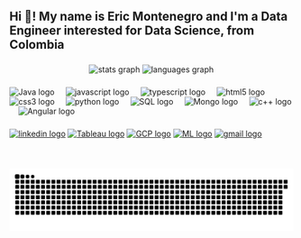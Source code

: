 <h2 align="left">Hi 👋! My name is Eric Montenegro and I'm a Data Engineer interested for Data Science, from Colombia</h2>

###

<div align="center">
  <img src="https://github-readme-stats.vercel.app/api?username=ericmogu&hide_title=false&hide_rank=false&show_icons=true&include_all_commits=true&count_private=true&disable_animations=false&theme=dracula&locale=en&hide_border=false" height="150" alt="stats graph"  />
  <img src="https://github-readme-stats.vercel.app/api/top-langs?username=ericmogu&locale=en&hide_title=false&layout=compact&card_width=320&langs_count=5&theme=dracula&hide_border=false" height="150" alt="languages graph"  />
</div>

###

<div align="left">
  
  <img src="https://www.svgrepo.com/show/184143/java.svg" height="32" alt="Java logo"  /> 
  <img width="12" />
  <img src="https://cdn.jsdelivr.net/gh/devicons/devicon/icons/javascript/javascript-original.svg" height="30" alt="javascript logo"  />
  <img width="12" />
  <img src="https://cdn.jsdelivr.net/gh/devicons/devicon/icons/typescript/typescript-original.svg" height="30" alt="typescript logo"  />
  <img width="12" />
  <img src="https://cdn.jsdelivr.net/gh/devicons/devicon/icons/html5/html5-original.svg" height="30" alt="html5 logo"  />
  <img width="12" />
  <img src="https://cdn.jsdelivr.net/gh/devicons/devicon/icons/css3/css3-original.svg" height="30" alt="css3 logo"  />
  <img width="12" />
  <img src="https://cdn.jsdelivr.net/gh/devicons/devicon/icons/python/python-original.svg" height="30" alt="python logo"  />
  <img width="12" />
  <img src="https://symbols.getvecta.com/stencil_28/61_sql-database-generic.90b41636a8.svg" height="30" alt="SQL logo"  />
  <img width="12" />
  <img src="https://www.svgrepo.com/show/373845/mongo.svg" height="30" alt="Mongo logo"  />
  <img width="12" />
  <img src="https://cdn.worldvectorlogo.com/logos/c.svg" height="30" alt="c++ logo"  />
  <img width="12" />
  <img src="https://www.svgrepo.com/show/452156/angular.svg" height="30" alt="Angular logo"  />
   <img width="12" />
</div>


###

<div align="left">

  <a title="Linkedin"  href="https://www.linkedin.com/in/ericmogu/" target="_blank"> <img src="https://img.shields.io/static/v1?message=LinkedIn&logo=linkedin&label=&color=0077B5&logoColor=white&labelColor=&style=for-the-badge" style="border-radius: 10;" height="35"  alt="linkedin logo" /></a>
  <a title="Instagram" href="https://public.tableau.com/app/profile/eric.montenegro/vizzes" target="_blank"> <img src="https://img.shields.io/static/v1?message=Tableau&logo=tableau&label=&color=264A82&logoColor=white&labelColor=&style=for-the-badge" height="35" alt="Tableau logo"  /></a>
  <a title="GCP" href="https://www.cloudskillsboost.google/public_profiles/c577a696-63e6-4a72-9290-47cdd0101d07" > <img src="https://img.shields.io/static/v1?message=GCP&logo=googlecloud&label=&color=4285f4&logoColor=white&labelColor=&style=for-the-badge" height="35" alt="GCP logo"/></a>
  <a title="ML" href="https://learn.microsoft.com/es-es/users/ericmontenegro-1569/achievements"><img src="https://img.shields.io/static/v1?message=Learn&logo=microsoft&label=&color=f65314&logoColor=white&labelColor=&style=for-the-badge" height="35" alt="ML logo"  /></a>
  <a href="mailto:eric.montenegroguerrero@gmail.com?Subject=Interesado%20en%20contactar"> <img src="https://img.shields.io/static/v1?message=Gmail&logo=gmail&label=&color=D14836&logoColor=white&labelColor=&style=for-the-badge" height="35" alt="gmail logo"  /></a>
  
</div>


###

<br clear="both">

![GitHub Snake Animation](https://github.com/ericmogu/github-snake/blob/main/output/snake.svg)


###
